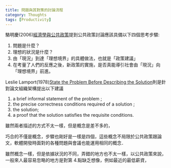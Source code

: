 ```yaml
---
title: 問題與其對策的討論流程
category: Thoughts
tags: [Productivity]
---
```


駱明慶(2006)[經濟學與公共政策](http://blog.roodo.com/lakatos/archives/83333.html)提到公共政策討論應該具備以下四個思考步驟:

1. 問題是什麼？
2. 理想的狀況是什麼？
3. 由「現況」到達「理想境界」的具體做法，也就是「政策建議」
4. 在考量了人們的反應之後，新政策的實施，是否真能導引社會由「現況」向「理想境界」前進。

Leslie Lamport(1978)[State the Problem Before Describing the Solution](https://lamport.azurewebsites.net/pubs/state-the-problem.pdf)則是針對論文組織架構提出以下建議

1. a brief informal statement of the problem ;
2. the precise correctness conditions required of a solution ; 
3. the solution;
4. a proof that the solution satisfies the requisite conditions.

雖然兩者描述的方式不太一樣，但是概念是差不多的，

巧合的不僅是概念，步驟也剛好是一樣是四個，這些概念不局限於公共政策跟論文，軟體開發時面對的各種問題與會議也能運用相同的概念．

雖然概念一樣，但是依據狀況的不同，弄錯的地方也不太一樣，以公共政策來說，一般來人最容易忽略的地方是對第 4.點缺乏想像，例如最近的最低薪資，


